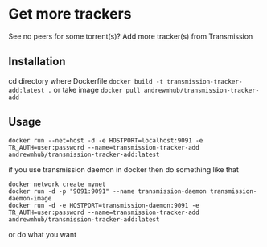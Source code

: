 # Get more trackers

See no peers for some torrent(s)? Add more tracker(s) from Transmission

## Installation
cd directory where Dockerfile `docker build -t transmission-tracker-add:latest .` or take image `docker pull andrewmhub/transmission-tracker-add`


## Usage
```
docker run --net=host -d -e HOSTPORT=localhost:9091 -e TR_AUTH=user:password --name=transmission-tracker-add andrewmhub/transmission-tracker-add:latest
```
if you use transmission daemon in docker then do something like that
```
docker network create mynet
docker run -d -p "9091:9091" --name transmission-daemon transmission-daemon-image
docker run -d -e HOSTPORT=transmission-daemon:9091 -e TR_AUTH=user:password --name=transmission-tracker-add andrewmhub/transmission-tracker-add:latest
```
or do what you want
